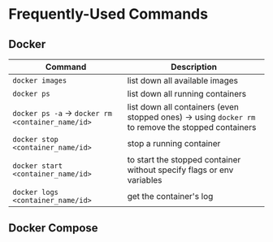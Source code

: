 # Frequently-Used Commands

## Docker

| Command                                                | Description                                                                                             |
| ------------------------------------------------------ | ------------------------------------------------------------------------------------------------------- |
| `docker images`                                        | list down all available images                                                                          |
| `docker ps`                                            | list down all running containers                                                                        |
| `docker ps -a` &#8594; `docker rm <container_name/id>` | list down all containers (even stopped ones) &#8594; using `docker rm` to remove the stopped containers |
| `docker stop <container_name/id>`                      | stop a running container                                                                                |
| `docker start <container_name/id>`                     | to start the stopped container without specify flags or env variables                                   |
| `docker logs <container_name/id>`                      | get the container's log                                                                                 |

## Docker Compose
